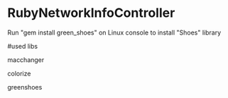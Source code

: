 # RubyNetworkInfoController
Run "gem install green_shoes" on Linux console to install "Shoes" library




#used libs

macchanger 

colorize

greenshoes

